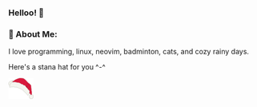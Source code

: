 ### Helloo! 👋

### 💫 About Me:

I love programming, linux, neovim, badminton, cats, and cozy rainy days.

Here's a stana hat for you ^-^

![santa hat](./santa_hat.png)
